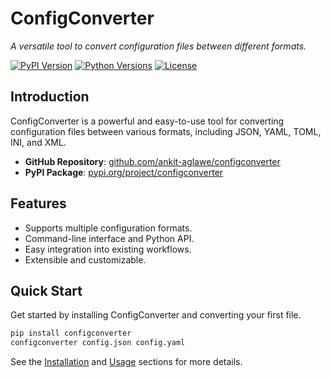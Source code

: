 # ConfigConverter

_A versatile tool to convert configuration files between different formats._

[![PyPI Version](https://img.shields.io/pypi/v/configconverter.svg)](https://pypi.org/project/configconverter/)
[![Python Versions](https://img.shields.io/pypi/pyversions/configconverter.svg)](https://pypi.org/project/configconverter/)
[![License](https://img.shields.io/pypi/l/configconverter.svg)](https://github.com/ankitaglawe/configconverter/blob/main/LICENSE)

## Introduction

ConfigConverter is a powerful and easy-to-use tool for converting configuration files between various formats, including JSON, YAML, TOML, INI, and XML.

- **GitHub Repository**: [github.com/ankit-aglawe/configconverter](https://github.com/ankit-aglawe/configconverter)
- **PyPI Package**: [pypi.org/project/configconverter](https://pypi.org/project/configconverter)

## Features

- Supports multiple configuration formats.
- Command-line interface and Python API.
- Easy integration into existing workflows.
- Extensible and customizable.

## Quick Start

Get started by installing ConfigConverter and converting your first file.

```bash
pip install configconverter
configconverter config.json config.yaml
```

See the [Installation](installation.md) and [Usage](usage.md) sections for more details.


